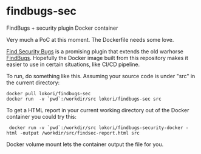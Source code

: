 # findbugs-sec

FindBugs + security plugin Docker container

Very much a PoC at this moment. The Dockerfile needs some love.

[Find Security Bugs](http://find-sec-bugs.github.io/) is a promising plugin that extends the old warhorse [FindBugs](http://findbugs.sourceforge.net/). Hopefully the Docker image built from this repository makes it easier to use in certain situations, like CI/CD pipeline.

To run, do something like this. Assuming your source code is under "src" in the current directory:

```
docker pull lokori/findbugs-sec
docker run  -v `pwd`:/workdir/src lokori/findbugs-sec src
```

To get a HTML report in your current working directory out of the Docker container you could try this:
```
 docker run -v `pwd`:/workdir/src lokori/findbugs-security-docker -html -output /workdir/src/findsec-report.html src
```

Docker volume mount lets the container output the file for you.

 